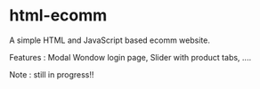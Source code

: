 # html-ecomm
A simple HTML and JavaScript based ecomm website.

Features : Modal Wondow login page, Slider with product tabs, ....



Note : still in progress!!
